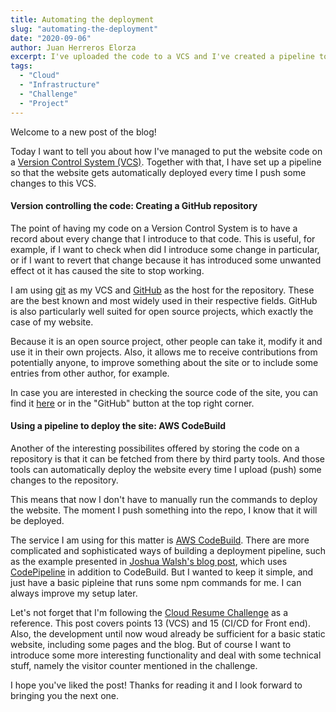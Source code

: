 ```yaml
---
title: Automating the deployment
slug: "automating-the-deployment"
date: "2020-09-06"
author: Juan Herreros Elorza
excerpt: I've uploaded the code to a VCS and I've created a pipeline to automate the deployment of the website.
tags:
  - "Cloud"
  - "Infrastructure"
  - "Challenge"
  - "Project"
---
```


Welcome to a new post of the blog!

Today I want to tell you about how I've managed to put the website code on a [Version Control System (VCS)](https://git-scm.com/book/en/v2/Getting-Started-About-Version-Control).
Together with that, I have set up a pipeline so that the website gets automatically deployed every time I push some changes to this VCS.

#### Version controlling the code: Creating a GitHub repository

The point of having my code on a Version Control System is to have a record about every change that I introduce to that code.
This is useful, for example, if I want to check when did I introduce some change in particular, or if I want to revert that change because it has introduced some unwanted effect ot it has caused the site to stop working.

I am using [git](https://git-scm.com/) as my VCS and [GitHub](https://github.com/) as the host for the repository. These are the best known and most widely used in their respective fields. GitHub is also particularly well suited for open source projects, which exactly the case of my website.

Because it is an open source project, other people can take it, modify it and use it in their own projects. Also, it allows me to receive contributions from potentially anyone, to improve something about the site or to include some entries from other author, for example.

In case you are interested in checking the source code of the site, you can find it [here](https://github.com/jherreros/cloud-resume-challenge) or in the "GitHub" button at the top right corner.

#### Using a pipeline to deploy the site: AWS CodeBuild

Another of the interesting possibilites offered by storing the code on a repository is that it can be fetched from there by third party tools. And those tools can automatically deploy the website every time I upload (push) some changes to the repository.

This means that now I don't have to manually run the commands to deploy the website. The moment I push something into the repo, I know that it will be deployed.

The service I am using for this matter is [AWS CodeBuild](https://aws.amazon.com/codebuild/).
There are more complicated and sophisticated ways of building a deployment pipeline, such as the example presented in [Joshua Walsh's blog post](https://blog.joshwalsh.me/aws-gatsby/), which uses [CodePipeline](https://aws.amazon.com/codepipeline/) in addition to CodeBuild.
But I wanted to keep it simple, and just have a basic pipleine that runs some npm commands for me. I can always improve my setup later.

Let's not forget that I'm following the [Cloud Resume Challenge](https://cloudresumechallenge.dev/instructions/) as a reference. This post covers points 13 (VCS) and 15 (CI/CD for Front end). Also, the development until now woud already be sufficient for a basic static website, including some pages and the blog.
But of course I want to introduce some more interesting functionality and deal with some technical stuff, namely the visitor counter mentioned in the challenge. 

I hope you've liked the post! Thanks for reading it and I look forward to bringing you the next one.